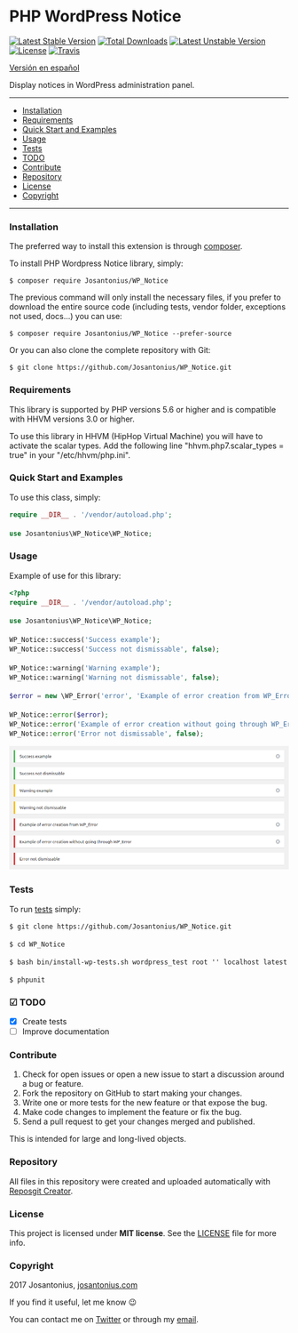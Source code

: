 # PHP WordPress Notice

[![Latest Stable Version](https://poser.pugx.org/josantonius/wp_notice/v/stable)](https://packagist.org/packages/josantonius/wp_notice) [![Total Downloads](https://poser.pugx.org/josantonius/wp_notice/downloads)](https://packagist.org/packages/josantonius/wp_notice) [![Latest Unstable Version](https://poser.pugx.org/josantonius/wp_notice/v/unstable)](https://packagist.org/packages/josantonius/wp_notice) [![License](https://poser.pugx.org/josantonius/wp_notice/license)](https://packagist.org/packages/josantonius/wp_notice) [![Travis](https://travis-ci.org/Josantonius/WP_Notice.svg)](https://travis-ci.org/Josantonius/WP_Notice)

[Versión en español](README-ES.md)

Display notices in WordPress administration panel.

---

- [Installation](#installation)
- [Requirements](#requirements)
- [Quick Start and Examples](#quick-start-and-examples)
- [Usage](#usage)
- [Tests](#tests)
- [TODO](#-todo)
- [Contribute](#contribute)
- [Repository](#repository)
- [License](#license)
- [Copyright](#copyright)

---

### Installation

The preferred way to install this extension is through [composer](http://getcomposer.org/download/).

To install PHP Wordpress Notice library, simply:

    $ composer require Josantonius/WP_Notice

The previous command will only install the necessary files, if you prefer to download the entire source code (including tests, vendor folder, exceptions not used, docs...) you can use:

    $ composer require Josantonius/WP_Notice --prefer-source

Or you can also clone the complete repository with Git:

	$ git clone https://github.com/Josantonius/WP_Notice.git
	
### Requirements

This library is supported by PHP versions 5.6 or higher and is compatible with HHVM versions 3.0 or higher.

To use this library in HHVM (HipHop Virtual Machine) you will have to activate the scalar types. Add the following line "hhvm.php7.scalar_types = true" in your "/etc/hhvm/php.ini".

### Quick Start and Examples

To use this class, simply:

```php
require __DIR__ . '/vendor/autoload.php';

use Josantonius\WP_Notice\WP_Notice;
```

### Usage

Example of use for this library:

```php
<?php
require __DIR__ . '/vendor/autoload.php';

use Josantonius\WP_Notice\WP_Notice;

WP_Notice::success('Success example');
WP_Notice::success('Success not dismissable', false);

WP_Notice::warning('Warning example');
WP_Notice::warning('Warning not dismissable', false);

$error = new \WP_Error('error', 'Example of error creation from WP_Error');

WP_Notice::error($error);
WP_Notice::error('Example of error creation without going through WP_Error');
WP_Notice::error('Error not dismissable', false);
```

![image](resources/images/english-notices.png)

### Tests 

To run [tests](tests/WP_Notice/Test) simply:

    $ git clone https://github.com/Josantonius/WP_Notice.git
    
    $ cd WP_Notice

    $ bash bin/install-wp-tests.sh wordpress_test root '' localhost latest

    $ phpunit

### ☑ TODO

- [x] Create tests
- [ ] Improve documentation

### Contribute

1. Check for open issues or open a new issue to start a discussion around a bug or feature.
1. Fork the repository on GitHub to start making your changes.
1. Write one or more tests for the new feature or that expose the bug.
1. Make code changes to implement the feature or fix the bug.
1. Send a pull request to get your changes merged and published.

This is intended for large and long-lived objects.

### Repository

All files in this repository were created and uploaded automatically with [Reposgit Creator](https://github.com/Josantonius/BASH-Reposgit).

### License

This project is licensed under **MIT license**. See the [LICENSE](LICENSE) file for more info.

### Copyright

2017 Josantonius, [josantonius.com](https://josantonius.com/)

If you find it useful, let me know :wink:

You can contact me on [Twitter](https://twitter.com/Josantonius) or through my [email](mailto:hello@josantonius.com).